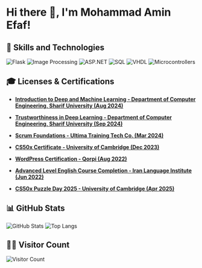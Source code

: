 # Hi there 👋, I'm Mohammad Amin Efaf!

## 🚀 Skills and Technologies

![Flask](https://img.shields.io/badge/Flask-000000?style=for-the-badge&logo=flask&logoColor=white) 
![Image Processing](https://img.shields.io/badge/Image%20Processing-009688?style=for-the-badge&logo=opencv&logoColor=white) 
![ASP.NET](https://img.shields.io/badge/ASP.NET-512BD4?style=for-the-badge&logo=dotnet&logoColor=white) 
![SQL](https://img.shields.io/badge/SQL-4479A1?style=for-the-badge&logo=mysql&logoColor=white) 
![VHDL](https://img.shields.io/badge/VHDL-FF6600?style=for-the-badge&logo=verilog&logoColor=white) 
![Microcontrollers](https://img.shields.io/badge/Microcontrollers-000000?style=for-the-badge&logo=raspberrypi&logoColor=white)


## 🎓 Licenses & Certifications

- **[Introduction to Deep and Machine Learning - Department of Computer Engineering, Sharif University (Aug 2024)](http://dl.micro-master.ir/RayanCourse/Certificates/2500068395e01f59a991f4dfb07e14390fef85a329077ebeb1789887a8b2b76b865134d199030.jpg)**  

- **[Trustworthiness in Deep Learning - Department of Computer Engineering, Sharif University (Sep 2024)](http://dl.micro-master.ir/RayanCourse/Certificates/250006839263596118d77c50fa1d31fba1133efbad33abc728b239fb9e6d6d54ad64384ed9031.jpg)**  

- **[Scrum Foundations - Ultima Training Tech Co. (Mar 2024)](https://aminefaf.vercel.app/static/files/scrum.png)**  

- **[CS50x Certificate - University of Cambridge (Dec 2023)](https://certificates.cs50.io/eee1caf0-4524-4bfe-b5b6-fe7deb83f1c4.pdf?size=letter)**  

- **[WordPress Certification - Qorpi (Aug 2022)](https://aminefaf.vercel.app/static/files/wordpress.png)**  

- **[Advanced Level English Course Completion - Iran Language Institute (Jun 2022)](https://aminefaf.vercel.app/static/files/ili.png)**

- **[CS50x Puzzle Day 2025 - University of Cambridge (Apr 2025)]([https://aminefaf.vercel.app/static/files/ili.png](https://certificates.cs50.io/e53f2198-0bd0-41e2-8e18-cbcb13214663.pdf?size=letter))** 


## 📊 GitHub Stats

![GitHub Stats](https://github-readme-stats.vercel.app/api?username=AminEfaf&theme=dark&show_icons=true)
![Top Langs](https://github-readme-stats.vercel.app/api/top-langs/?username=AminEfaf&layout=compact&theme=dark)

## 👨‍💻 Visitor Count

![Visitor Count](https://profile-counter.glitch.me/AminEfaf/count.svg)

